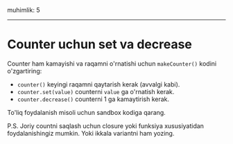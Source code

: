 muhimlik: 5

---

# Counter uchun set va decrease

Counter ham kamayishi va raqamni o'rnatishi uchun `makeCounter()` kodini o'zgartiring:

- `counter()` keyingi raqamni qaytarish kerak (avvalgi kabi).
- `counter.set(value)` counterni `value` ga o'rnatish kerak.
- `counter.decrease()` counterni 1 ga kamaytirish kerak.

To'liq foydalanish misoli uchun sandbox kodiga qarang.

P.S. Joriy countni saqlash uchun closure yoki funksiya xususiyatidan foydalanishingiz mumkin. Yoki ikkala variantni ham yozing.
